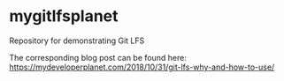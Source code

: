 # mygitlfsplanet
Repository for demonstrating Git LFS

The corresponding blog post can be found here: https://mydeveloperplanet.com/2018/10/31/git-lfs-why-and-how-to-use/
